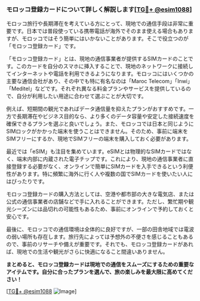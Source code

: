### モロッコ登録カードについて詳しく解説します[[TG💪+ @esim1088](https://t.me/s/esim1088)]

モロッコ旅行や長期滞在を考えている方にとって、現地での通信手段は非常に重要です。日本では普段使っている携帯電話が海外でそのまま使える場合もありますが、モロッコではそう簡単にはいかないことがあります。そこで役立つのが「モロッコ登録カード」です。

「モロッコ登録カード」とは、現地の通信事業者が提供するSIMカードのことです。このカードを自分のスマホに挿入することで、現地のネットワークに接続してインターネットや電話を利用できるようになります。モロッコにはいくつかの主要な通信会社があり、その中でも特に有名なのは「Maroc Telecom」「Inwi」「Meditel」などです。それぞれ異なる料金プランやサービスを提供しているので、自分が利用したい用途に合わせて選ぶことが大切です。

例えば、短期間の観光であればデータ通信量を抑えたプランがおすすめです。一方で長期滞在やビジネス目的なら、より多くのデータ容量や安定した接続速度を確保できるプランを選ぶと良いでしょう。また、モロッコでは日本と同じようにSIMロックがかかった端末を使うことはできません。そのため、事前に端末をSIMフリーにするか、現地でSIMフリーの端末を購入しておく必要があります。

最近では「eSIM」も注目を集めています。eSIMとは物理的なSIMカードではなく、端末内部に内蔵された電子チップです。これにより、現地の通信事業者に直接登録する必要がなく、オンラインで簡単にSIMカードを入手できるという利便性があります。特に頻繁に海外に行く人や複数の国でSIMカードを使いたい人にはぴったりです。

モロッコ登録カードの購入方法としては、空港や都市部の大きな電気店、または公式の通信事業者の店舗などで手に入れることができます。ただし、繁忙期や観光シーズンには品切れの可能性もあるため、事前にオンラインで予約しておくと安心です。

最後に、モロッコでの通信環境は全体的に良好ですが、一部の田舎地域では電波の弱い場所も存在します。旅行先によっては予想外の不便さを感じることもあるので、事前のリサーチや備えが重要です。それでも、モロッコ登録カードがあれば、現地での生活や観光がさらに快適になること間違いありません。

**まとめると、モロッコ登録カードは現地での通信をスムーズにするための重要なアイテムです。自分に合ったプランを選んで、旅の楽しみを最大限に高めてください！**

[[TG💪+ @esim1088](https://t.me/s/esim1088) ![Image](https://i.postimg.cc/Y0z9fWf4/image.png)]